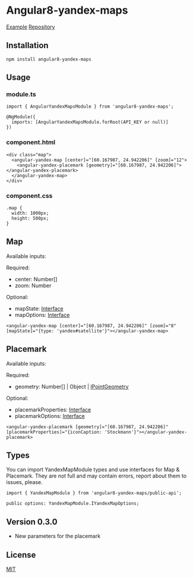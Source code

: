 
# Angular8-yandex-maps

[Example](https://github.com/ddubrava/angular-yandex-maps/tree/develop/src/app)
[Repository](https://github.com/ddubrava/angular-yandex-maps)

## Installation

```
npm install angular8-yandex-maps
```

## Usage
### module.ts

```
import { AngularYandexMapsModule } from 'angular8-yandex-maps';

@NgModule({
  imports: [AngularYandexMapsModule.forRoot(API_KEY or null)]
})
```

### component.html

```
<div class="map">
  <angular-yandex-map [center]="[60.167987, 24.942206]" [zoom]="12">
    <angular-yandex-placemark [geometry]="[60.167987, 24.942206]"></angular-yandex-placemark>
  </angular-yandex-map>
</div>
```

### component.css

```
.map {
  width: 1000px;
  height: 500px;
}
```

## Map
Available inputs:

Required:
 - center: Number[]
 - zoom: Number

Optional:
 - mapState: [Interface](https://tech.yandex.ru/maps/jsapi/doc/2.1/ref/reference/Map-docpage/#Map__param-state)
 - mapOptions: [Interface](https://tech.yandex.ru/maps/jsapi/doc/2.1/ref/reference/Map-docpage/#Map__param-options)

```
<angular-yandex-map [center]="[60.167987, 24.942206]" [zoom]="8" [mapState]="{type: 'yandex#satellite'}"></angular-yandex-map>
```

## Placemark
Available inputs:

Required:
 - geometry:  Number[] | Object | [IPointGeometry](https://tech.yandex.ru/maps/jsapi/doc/2.1/ref/reference/IPointGeometry-docpage/ "IPointGeometry")

Optional:
- placemarkProperties: [Interface](https://tech.yandex.ru/maps/jsapi/doc/2.1/ref/reference/Placemark-docpage/#Placemark__param-properties "Interface")
- placemarkOptions: [Interface](https://tech.yandex.ru/maps/jsapi/doc/2.1/ref/reference/Placemark-docpage/#Placemark__param-options "Interface")
```
<angular-yandex-placemark [geometry]="[60.167987, 24.942206]" [placemarkProperties]="{iconCaption: 'Stockmann'}"></angular-yandex-placemark>
```

## Types
You can import YandexMapModule types and use interfaces for Map & Placemark.
They are not full and may contain errors, report about them to issues, please.
```
import { YandexMapModule } from 'angular8-yandex-maps/public-api';

public options: YandexMapModule.IYandexMapOptions;
```

## Version 0.3.0

- New parameters for the placemark

## License

[MIT](https://github.com/ddubrava/angular-yandex-maps/blob/develop/LICENSE.md)